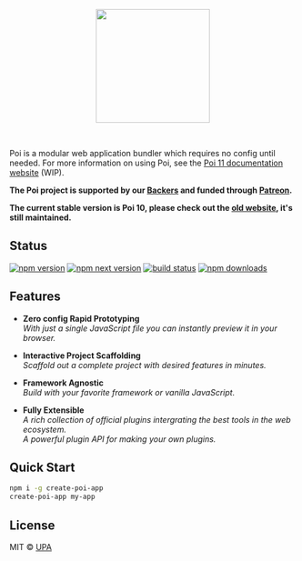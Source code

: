 <p align="center">
  <img src="https://i.loli.net/2018/09/09/5b9538d1b2f3b.png" width="200">
  </p>
<br>

Poi is a modular web application bundler which requires no config until needed. For more information on using Poi, see the [Poi 11 documentation website](https://poi.upa.sh) (WIP).

__The Poi project is supported by our [Backers](./BACKERS.md) and funded through [Patreon](https://patreon.com/egoist).__

__The current stable version is Poi 10, please check out the [old website](https://poi.js.org), it's still maintained.__

## Status

[![npm version](https://badgen.net/npm/v/poi)](https://npm.im/poi) [![npm next version](https://badgen.net/npm/v/poi/next)](https://npm.im/poi) [![build status](https://badgen.net/circleci/github/egoist/poi/master)](https://circleci.com/gh/egoist/poi/tree/master) [![npm downloads](https://badgen.net/npm/dm/poi)](https://npm.im/poi)

## Features

- __Zero config Rapid Prototyping__<br>
  _With just a single JavaScript file you can instantly preview it in your browser._

- __Interactive Project Scaffolding__<br>
  _Scaffold out a complete project with desired features in minutes._

- __Framework Agnostic__<br>
  _Build with your favorite framework or vanilla JavaScript._

- __Fully Extensible__<br>
  _A rich collection of official plugins intergrating the best tools in the web ecosystem._<br>
  _A powerful plugin API for making your own plugins._

## Quick Start

```bash
npm i -g create-poi-app
create-poi-app my-app
```

## License

MIT &copy; [UPA](https://github.com/upash)